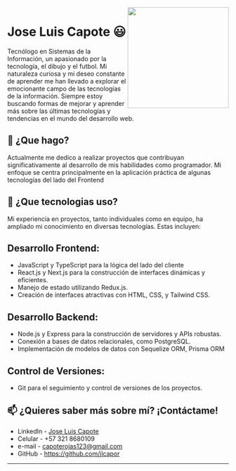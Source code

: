 <img align='right' src="https://media.giphy.com/media/M9gbBd9nbDrOTu1Mqx/giphy.gif" width="230">

# Jose Luis Capote 😃
Tecnólogo en Sistemas de la Información, un apasionado por la tecnología, el dibujo y el futbol. Mi naturaleza curiosa y mi deseo constante de aprender me han llevado a explorar el emocionante campo de las tecnologías de la información. Siempre estoy buscando formas de mejorar y aprender más sobre las últimas tecnologías y tendencias en el mundo del desarrollo web. 


## 🧐 ¿Que hago?
Actualmente me dedico a realizar proyectos que contribuyan significativamente al desarrollo de mis habilidades como programador. Mi enfoque se centra principalmente en la aplicación práctica de algunas tecnologías del lado del Frontend


## 👯 ¿Que tecnologias uso?
Mi experiencia en proyectos, tanto individuales como en equipo, ha ampliado mi conocimiento en diversas tecnologías. Estas incluyen:
## Desarrollo Frontend:
- JavaScript y TypeScript para la lógica del lado del cliente
- React.js y Next.js para la construcción de interfaces dinámicas y eficientes.
- Manejo de estado utilizando Redux.js.
- Creación de interfaces atractivas con HTML, CSS, y Tailwind CSS.

## Desarrollo Backend:
- Node.js y Express para la construcción de servidores y APIs robustas.
- Conexión a bases de datos relacionales, como PostgreSQL.
- Implementación de modelos de datos con Sequelize ORM, Prisma ORM


## Control de Versiones:
- Git para el seguimiento y control de versiones de los proyectos.


## 📫 ¿Quieres saber más sobre mí? ¡Contáctame!
- LinkedIn - [Jose Luis Capote](https://www.linkedin.com/in/jose-luis-capote/)
- Celular -  +57 321 8680109
- e-mail - capoterojas123@gmail.com
- GitHub -  https://github.com/jlcapor


---
<!--
**jlcapor/jlcapor** is a ✨ _special_ ✨ repository because its `README.md` (this file) appears on your GitHub profile.

Here are some ideas to get you started:

- 🔭 I’m currently working on ...
- 🌱 I’m currently learning ...
- 👯 I’m looking to collaborate on ...
- 🤔 I’m looking for help with ...
- 💬 Ask me about ...
- 📫 How to reach me: ...
- 😄 Pronouns: ...
- ⚡ Fun fact: ...
-->
